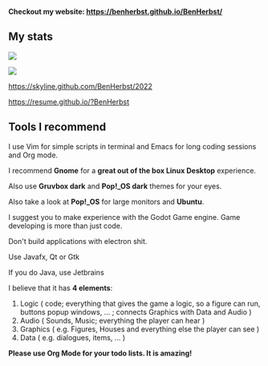 **Checkout my website: https://benherbst.github.io/BenHerbst/**

## My stats
<p align=left>
  <img src="https://github-readme-stats.vercel.app/api?username=BenHerbst&show_icons=true&bg_color=ffffff"/>
<p/>
<p algin=left>
  <img src="https://github-readme-stats.vercel.app/api/top-langs/?username=BenHerbst&layout=compact"/>
<p/>

https://skyline.github.com/BenHerbst/2022

https://resume.github.io/?BenHerbst

## Tools I recommend

I use Vim for simple scripts in terminal and Emacs for long coding sessions and Org mode.

I recommend **Gnome** for a **great out of the box Linux Desktop** experience.

Also use **Gruvbox dark** and **Pop!_OS dark** themes for your eyes.

Also take a look at **Pop!_OS** for large monitors and **Ubuntu**.

I suggest you to make experience with the Godot Game engine. Game developing is more than just code.

Don't build applications with electron shit.

Use Javafx, Qt or Gtk

If you do Java, use Jetbrains

I believe that it has **4 elements**:

1. Logic ( code; everything that gives the game a logic, so a figure can run, buttons popup windows, ... ; connects Graphics with Data and Audio )
2. Audio ( Sounds, Music; everything the player can hear )
3. Graphics ( e.g. Figures, Houses and everything else the player can see )
4. Data ( e.g. dialogues, items, ... )

**Please use Org Mode for your todo lists. It is amazing!**
